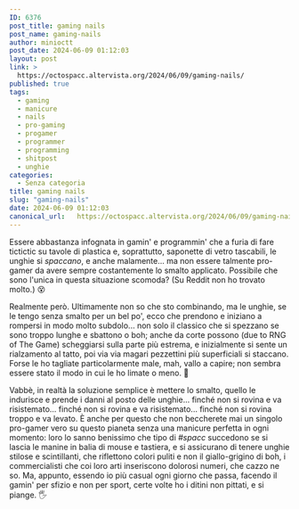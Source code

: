 ```yaml
---
ID: 6376
post_title: gaming nails
post_name: gaming-nails
author: minioctt
post_date: 2024-06-09 01:12:03
layout: post
link: >
  https://octospacc.altervista.org/2024/06/09/gaming-nails/
published: true
tags:
  - gaming
  - manicure
  - nails
  - pro-gaming
  - progamer
  - programmer
  - programming
  - shitpost
  - unghie
categories:
  - Senza categoria
title: gaming nails
slug: "gaming-nails"
date: 2024-06-09 01:12:03
canonical_url:   https://octospacc.altervista.org/2024/06/09/gaming-nails/
---
```

<!-- wp:paragraph -->
<p markdown="1">Essere abbastanza infognata in gamin' e programmin' che a furia di fare tictictic su tavole di plastica e, soprattutto, saponette di vetro tascabili, le unghie si <em>spaccano</em>, e anche malamente... ma non essere talmente pro-gamer da avere sempre costantemente lo smalto applicato. Possibile che sono l'unica in questa situazione scomoda? (Su Reddit non ho trovato molto.) 😵️</p>
<!-- /wp:paragraph -->

<!-- wp:paragraph -->
<p markdown="1">Realmente però. Ultimamente non so che sto combinando, ma le unghie, se le tengo senza smalto per un bel po', ecco che prendono e iniziano a rompersi in modo molto subdolo... non solo il classico che si spezzano se sono troppo lunghe e sbattono o boh; anche da corte possono (due to RNG of The Game) scheggiarsi sulla parte più estrema, e inizialmente si sente un rialzamento al tatto, poi via via magari pezzettini più superficiali si staccano. Forse le ho tagliate particolarmente male, mah, vallo a capire; non sembra essere stato il modo in cui le ho limate o meno. 🧨️</p>
<!-- /wp:paragraph -->

<!-- wp:paragraph -->
<p markdown="1">Vabbè, in realtà la soluzione semplice è mettere lo smalto, quello le indurisce e prende i danni al posto delle unghie... finché non si rovina e va risistemato... finché non si rovina e va risistemato... finché non si rovina troppo e va levato. È anche per questo che non beccherete mai un singolo pro-gamer vero su questo pianeta senza una manicure perfetta in ogni momento: loro lo sanno benissimo che tipo di <em>#spacc</em> succedono se si lascia le manine in balia di mouse e tastiera, e si assicurano di tenere unghie stilose e scintillanti, che riflettono colori puliti e non il giallo-grigino  di boh, i commercialisti che coi loro arti inseriscono dolorosi numeri, che cazzo ne so. Ma, appunto, essendo io più casual ogni giorno che passa, facendo il gamin' per sfizio e non per sport, certe volte ho i ditini non pittati, e si piange. 🖐️</p>
<!-- /wp:paragraph -->